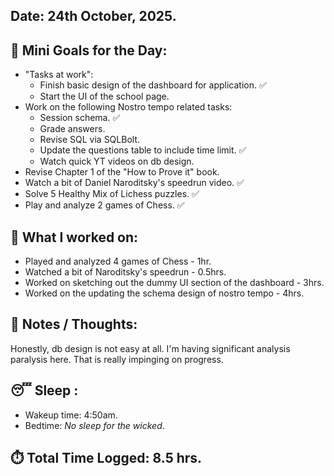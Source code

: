 ## Date: 24th October, 2025.

## 🎯 Mini Goals for the Day:
- "Tasks at work":
	- Finish basic design of the dashboard for application. ✅
	- Start the UI of the school page. 
- Work on the following Nostro tempo related tasks:
	- Session schema. ✅
	- Grade answers.
	- Revise SQL via SQLBolt.
	- Update the questions table to include time limit. ✅
	- Watch quick YT videos on db design.
- Revise Chapter 1 of the "How to Prove it" book.
- Watch a bit of Daniel Naroditsky's speedrun video. ✅
- Solve 5 Healthy Mix of Lichess puzzles. ✅
- Play and analyze 2 games of Chess. ✅
## 📖 What I worked on:
- Played and analyzed 4 games of Chess - 1hr.
- Watched a bit of Naroditsky's speedrun - 0.5hrs.
- Worked on sketching out the dummy UI section of the dashboard - 3hrs.
- Worked on the updating the schema design of nostro tempo - 4hrs.
## 📝 Notes / Thoughts:
Honestly, db design is not easy at all. I'm having significant analysis paralysis here. That is really impinging on progress.
## 😴 Sleep :
- Wakeup time: 4:50am.
- Bedtime: _No sleep for the wicked_.
## ⏱️ Total Time Logged:  8.5 hrs.